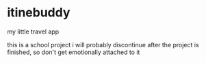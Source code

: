 # itinebuddy
my little travel app

this is a school project i will probably discontinue after the project is finished, so don't get emotionally attached to it
